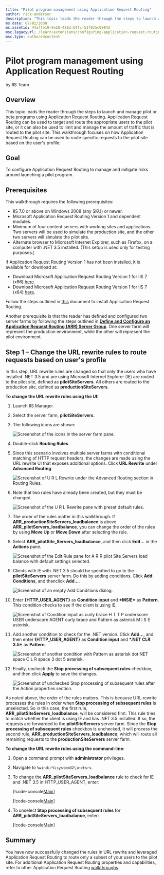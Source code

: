 ```yaml
---
title: "Pilot program management using Application Request Routing"
author: rick-anderson
description: "This topic leads the reader through the steps to launch and manage pilot or beta programs using Application Request Routing. Application Request Routing can..."
ms.date: 07/02/2008
ms.assetid: 44affe19-9a18-4863-b4fc-51f925c99842
msc.legacyurl: /learn/extensions/configuring-application-request-routing-arr/pilot-program-management-using-application-request-routing
msc.type: authoredcontent
---
```

# Pilot program management using Application Request Routing

by IIS Team

## Overview

This topic leads the reader through the steps to launch and manage pilot or beta programs using Application Request Routing. Application Request Routing can be used to target and route the appropriate users to the pilot site, or it can also be used to limit and manage the amount of traffic that is routed to the pilot site. This walkthrough focuses on how Application Request Routing can be used to route specific requests to the pilot site based on the user's profile.

## Goal

To configure Application Request Routing to manage and mitigate risks around launching a pilot program.

## Prerequisites

This walkthrough requires the following prerequisites:

- IIS 7.0 or above on Windows 2008 (any SKU) or newer.
- Microsoft Application Request Routing Version 1 and dependent modules.
- Minimum of four content servers with working sites and applications. Two servers will be used to simulate the production site, and the other two servers will simulate the pilot site.
- Alternate browser to Microsoft Internet Explorer, such as Firefox, on a computer with .NET 3.5 installed. (This setup is used only for testing purposes.)

If Application Request Routing Version 1 has not been installed, it is available for download at:

- Download Microsoft Application Request Routing Version 1 for IIS 7 (x86) [here](https://iis-umbraco.azurewebsites.net/downloads?tabid=34&g=6&i=1709).
- Download Microsoft Application Request Routing Version 1 for IIS 7 (x64) [here](https://iis-umbraco.azurewebsites.net/downloads?tabid=34&g=6&i=1712).

Follow the steps outlined in [this](../installing-application-request-routing-arr/install-application-request-routing.md) document to install Application Request Routing.

Another prerequisite is that the reader has defined and configured two server farms by following the steps outlined in **[Define and Configure an Application Request Routing (ARR) Server Group](define-and-configure-an-application-request-routing-server-farm.md)**. One server farm will represent the production environment, while the other will represent the pilot environment.

## Step 1 – Change the URL rewrite rules to route requests based on user's profile

In this step, URL rewrite rules are changed so that only the users who have installed .NET 3.5 and are using Microsoft Internet Explorer (IE) are routed to the pilot site, defined as **pilotSiteServers**. All others are routed to the production site, defined as **productionSiteServers**.

**To change the URL rewrite rules using the UI:** 

1. Launch IIS Manager.
2. Select the server farm, **pilotSiteServers**.
3. The following icons are shown:

    ![Screenshot of the icons in the server farm pane.](pilot-program-management-using-application-request-routing/_static/image1.jpg)
4. Double-click **Routing Rules**.
5. Since this scenario involves multiple server farms with conditional matching of HTTP request headers, the changes are made using the URL rewrite UI that exposes additional options. Click **URL Rewrite** under **Advanced Routing**.

    ![Screenshot of U R L Rewrite under the Advanced Routing section in Routing Rules.](pilot-program-management-using-application-request-routing/_static/image2.jpg)
6. Note that two rules have already been created, but they must be changed.

    ![Screenshot of the U R L Rewrite pane with preset default rules.](pilot-program-management-using-application-request-routing/_static/image4.jpg)
7. The order of the rules matter in this walkthrough. If **ARR\_productionSiteServers\_loadbalance** is above **ARR\_pilotServers\_loadbalance**, you can change the order of the rules by using **Move Up** or **Move Down** after selecting the rule.
8. Select **ARR\_pilotSite\_Servers\_loadbalance**, and then click **Edit...** in the **Actions** pane.

    ![Screenshot of the Edit Rule pane for A R R pilot Site Servers load balance with default settings selected.](pilot-program-management-using-application-request-routing/_static/image6.jpg)
9. Clients with IE with .NET 3.5 should be specified to go to the **pilotSiteServers** server farm. Do this by adding conditions. Click **Add Conditions**, and thenclick **Add...**.

    ![Screenshot of an empty Add Conditions dialog.](pilot-program-management-using-application-request-routing/_static/image8.jpg)
10. Enter **{HTTP\_USER\_AGENT}** as **Condition input** and __\*MSIE\*__ as **Pattern**. This condition checks to see if the client is using IE.

    ![Screenshot of Condition input as curly brace H T T P underscore USER underscore AGENT curly brace and Pattern as asterisk M I S E asterisk.](pilot-program-management-using-application-request-routing/_static/image10.jpg)
11. Add another condition to check for the .NET version. Click **Add...**, and then enter **{HTTP\_USER\_AGENT}** as **Condition input** and __\*.NET CLR 3.5\*__ as **Pattern**.

    ![Screenshot of another condition with Pattern as asterisk dot NET space C L R space 3 dot 5 asterisk.](pilot-program-management-using-application-request-routing/_static/image12.jpg)
12. Finally, uncheck the **Stop processing of subsequent rules** checkbox, and then click **Apply** to save the changes.

    ![Screenshot of unchecked Stop processing of subsequent rules after the Action properties section.](pilot-program-management-using-application-request-routing/_static/image14.jpg)

As noted above, the order of the rules matters. This is because URL rewrite processes the rules in order when **Stop processing of subsequent rules** is unselected. So in this case, the first rule, **ARR\_pilotSiteServers\_loadbalance**, will be considered first. This rule tries to match whether the client is using IE and has .NET 3.5 installed. If so, the requests are forwarded to the **pilotSiteServers** server farm. Since the **Stop processing of subsequent rules** checkbox is unchecked, it will process the second rule, **ARR\_productionSiteServers\_loadbalance**, which will route all remaining requests to the **productionSiteServers** server farm.

**To change the URL rewrite rules using the command-line:** 

1. Open a command prompt with **administrator** privileges.
2. Navigate to `%windir%\system32\inetsrv`.
3. To change the **ARR\_pilotSiteServers\_loadbalance** rule to check for IE and .NET 3.5 in HTTP\_USER\_AGENT, enter:

    [!code-console[Main](pilot-program-management-using-application-request-routing/samples/sample1.cmd)]

    [!code-console[Main](pilot-program-management-using-application-request-routing/samples/sample2.cmd)]
4. To unselect **Stop processing of subsequent rules** for **ARR\_pilotSiteServers\_loadbalance**, enter:

    [!code-console[Main](pilot-program-management-using-application-request-routing/samples/sample3.cmd)]

## Summary

You have now successfully changed the rules in URL rewrite and leveraged Application Request Routing to route only a subset of your users to the pilot site. For additional Application Request Routing properties and capabilities, refer to other Application Request Routing [walkthroughs](../planning-for-arr/using-the-application-request-routing-module.md).
